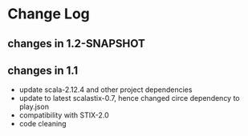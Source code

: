 Change Log
==========

## changes in 1.2-SNAPSHOT


## changes in 1.1

* update scala-2.12.4 and other project dependencies
* update to latest scalastix-0.7, hence changed circe dependency to play.json
* compatibility with STIX-2.0
* code cleaning



